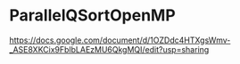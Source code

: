 # ParallelQSortOpenMP

https://docs.google.com/document/d/1OZDdc4HTXgsWmv-_ASE8XKCix9FblbLAEzMU6QkgMQI/edit?usp=sharing
